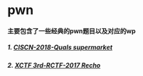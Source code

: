 # pwn

#### 主要包含了一些经典的pwn题目以及对应的wp
##### 1. [CISCN-2018-Quals supermarket](https://gitee.com/jiaweihawk/pwn/tree/master/CISCN-2018-Quals%20supermarket)
##### 2. [XCTF 3rd-RCTF-2017 Recho](https://gitee.com/jiaweihawk/pwn/tree/master/XCTF%203rd-RCTF-2017%20Recho)

